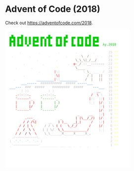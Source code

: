 
# Advent of Code (2018)
Check out https://adventofcode.com/2018.

<img src="calendar.svg" width="80%" />
               
